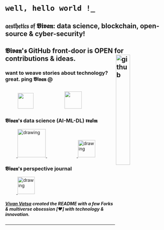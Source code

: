 # `well, hello world !_`
## 𝔞𝔢𝔰𝔱𝔥𝔢𝔱𝔦𝔠𝔰 𝔬𝔣 𝖁𝖎𝖛𝖆𝖓: data science, blockchain, open-source & cyber-security!
## 𝖁𝖎𝖛𝖆𝖓'𝖘 GitHub front-door is OPEN for contributions & ideas. <a href="https://github.com/VivanVatsa"><img align="right" src="https://media.giphy.com/media/du3J3cXyzhj75IOgvA/giphy.gif" alt="github" width="30%" height="30%"> </a>

### want to weave stories about technology? great. ping 𝖁𝖎𝖛𝖆𝖓 @
&nbsp;&nbsp;&nbsp;&nbsp;&nbsp;&nbsp;&nbsp;&nbsp;<a href="https://twitter.com/VivanVatsa"><img src="https://img.icons8.com/ios/2x/twitter--v3.gif" height="50px" width="50px"/></a>&nbsp;&nbsp;&nbsp;&nbsp;&nbsp;&nbsp; &nbsp;&nbsp;&nbsp;&nbsp;&nbsp;&nbsp;&nbsp;&nbsp;&nbsp;&nbsp;&nbsp;&nbsp;&nbsp;<a href="https://www.linkedin.com/in/vivanvatsa/"><img src="https://img.icons8.com/ios-filled/2x/linkedin-2--v2.gif" height="55px" width="55px"/></a>
-----------------------------------

### 𝖁𝖎𝖛𝖆𝖓'𝖘 data science (AI-ML-DL) 𝖗𝖊𝖆𝖑𝖒
&nbsp;&nbsp;&nbsp;&nbsp;&nbsp;&nbsp;&nbsp;&nbsp;&nbsp;<a href="https://www.kaggle.com/vivanvatsa">
  <img src="https://res.cloudinary.com/importdata/image/upload/v1595012924/kaggle_ksaktb.png" alt="drawing" width="90">
</a>
&nbsp;&nbsp;&nbsp;&nbsp;&nbsp;&nbsp;&nbsp;&nbsp;&nbsp;&nbsp;&nbsp;&nbsp;&nbsp;&nbsp;&nbsp;&nbsp;&nbsp;&nbsp;&nbsp;&nbsp;&nbsp;&nbsp;&nbsp;&nbsp;<a href="https://aicrowd.com/participants/vivanvatsa">
  <img src="https://gitlab.aicrowd.com/uploads/-/system/appearance/header_logo/1/aicrowd-logo.png" alt="drawing" width="55">
</a>

### 𝖁𝖎𝖛𝖆𝖓'𝖘 perspective journal
&nbsp;&nbsp;&nbsp;&nbsp;&nbsp;&nbsp;&nbsp;&nbsp;&nbsp;<a href="https://medium.com/@vivanvatsa">
  <img src="https://img.icons8.com/ios-filled/2x/medium-monogram--v2.gif" alt="drawing" width="55">
</a>

##### [Vivan Vatsa](https://twitter.com/VivanVatsa) created the *README* with a few Forks & multiverse obsession [❤️] with technology & innovation.
-----------------------------------

